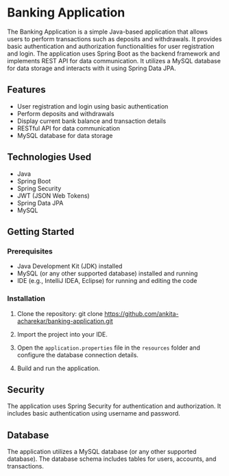 # Banking Application

The Banking Application is a simple Java-based application that allows users to perform transactions such as deposits and withdrawals. It provides basic authentication and authorization functionalities for user registration and login. The application uses Spring Boot as the backend framework and implements REST API for data communication. It utilizes a MySQL database for data storage and interacts with it using Spring Data JPA.

## Features

- User registration and login using basic authentication
- Perform deposits and withdrawals
- Display current bank balance and transaction details
- RESTful API for data communication
- MySQL database for data storage

## Technologies Used

- Java
- Spring Boot
- Spring Security
- JWT (JSON Web Tokens)
- Spring Data JPA
- MySQL

## Getting Started

### Prerequisites

- Java Development Kit (JDK) installed
- MySQL (or any other supported database) installed and running
- IDE (e.g., IntelliJ IDEA, Eclipse) for running and editing the code

### Installation

1. Clone the repository:
   git clone https://github.com/ankita-acharekar/banking-application.git
   
2. Import the project into your IDE.

3. Open the `application.properties` file in the `resources` folder and configure the database connection details.

4. Build and run the application.

## Security

The application uses Spring Security for authentication and authorization. It includes basic authentication using username and password.

## Database

The application utilizes a MySQL database (or any other supported database). The database schema includes tables for users, accounts, and transactions.
